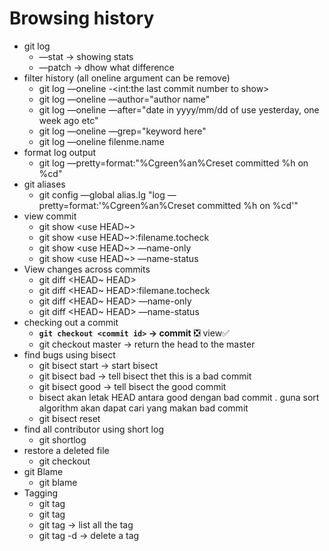 # Browsing history

- git log
    - —stat → showing stats
    - —patch → dhow what difference
- filter history (all oneline argument can be remove)
    - git log —oneline -<int:the last commit number to show>
    - git  log —oneline —author="author name"
    - git log —oneline —after="date in yyyy/mm/dd of use yesterday, one week ago etc"
    - git log —oneline —grep="keyword here"
    - git log —oneline filenme.name
- format log output
    - git log —pretty=format:"%Cgreen%an%Creset committed %h on %cd"
- git aliases
    - git config —global alias.lg "log —pretty=format:'%Cgreen%an%Creset committed %h on %cd'"
- view commit
    - git show <use HEAD~<int>>
    - git show <use HEAD~<int>>:filename.tocheck
    - git show <use HEAD~<int>> —name-only
    - git show <use HEAD~<int>> —name-status
- View changes across commits
    - git diff <HEAD~<int> HEAD>
    - git diff <HEAD~<int> HEAD>:filemane.tocheck
    - git diff <HEAD~<int> HEAD> —name-only
    - git diff <HEAD~<int> HEAD>  —name-status
- checking out a commit
    - **`git checkout <commit id>` → commit** ❎  view✅
    - git checkout master → return the head to the master
- find bugs using bisect
    - git bisect start → start bisect
    - git bisect bad → tell bisect thet this is a bad commit
    - git bisect good <commit id> → tell bisect the good commit
    - bisect akan letak HEAD antara good dengan bad commit . guna sort algorithm akan dapat cari yang makan bad commit
    - git bisect reset
- find all contributor using short log
    - git shortlog
- restore a deleted file
    - git checkout <commit id> <path to file>
- git Blame
    - git blame <path to filename>
- Tagging
    - git tag <tag name>
    - git tag <tag name> <commit id>
    - git tag → list all the tag
    - git tag -d <tag name> → delete a tag